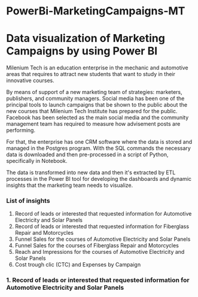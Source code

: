 # PowerBi-MarketingCampaigns-MT

<h1> Data visualization of Marketing Campaigns by using Power BI</h1>

Milenium Tech is an education enterprise in the mechanic and automotive areas that requires to attract new students that want to study in their innovative courses.

By means of support of a new marketing team of strategies: marketers, publishers, and community managers. Social media has been one of the principal tools to launch campaigns that be shown to the public about the new courses that Milenium Tech Institute has prepared for the public. Facebook has been selected as the main social media and the community management team has required to measure how advisement posts are performing.

For that, the enterprise has one CRM software where the data is stored and managed in the Postgres program. With the SQL commands the necessary data is downloaded and then pre-processed in a script of Python, specifically in Notebook.

The data is transformed into new data and then it's extracted by ETL processes in the Power BI tool for developing the dashboards and dynamic insights that the marketing team needs to visualize. 

<h3>List of insights</h3>

<ol type = "1">
  <li>Record of leads or interested that requested information for Automotive Electricity and Solar Panels</li>
  <li>Record of leads or interested that requested information for Fiberglass Repair and Motorcycles</li>
  <li>Funnel Sales for the courses of Automotive Electricity and Solar Panels</li>
  <li>Funnel Sales for the courses of Fiberglass Repair and Motorcycles</li>
  <li>Reach and Impressions for the courses of Automotive Electricity and Solar Panels</li>
  <li>Cost trough clic (CTC) and Expenses by Campaign</li>  
</ol>

<h3>1. Record of leads or interested that requested information for Automotive Electricity and Solar Panels</h3>




